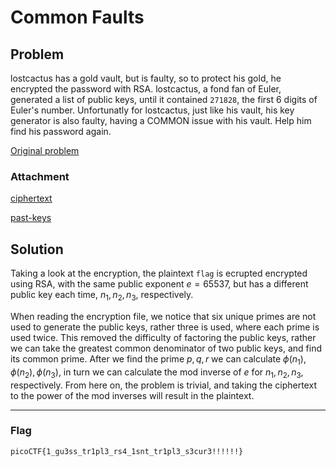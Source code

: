 # Common Faults

## Problem
lostcactus has a gold vault, but is faulty, so to protect his gold, he encrypted the password with RSA. lostcactus, a fond fan of Euler, generated a list of public keys, until it contained `271828`, the first 6 digits of Euler's number. Unfortunatly for lostcactus, just like his vault, his key generator is also faulty, having a COMMON issue with his vault. Help him find his password again.

[Original problem](https://ctf.mcpt.ca/problem/wxm24crypto2)

### Attachment

[ciphertext](./ciphertext) 

[past-keys](./past_keys)

## Solution

Taking a look at the encryption, the plaintext ```flag``` is ecrupted encrypted using RSA, with the same public exponent $e=65537$, but has a different public key each time, $n_1,n_2,n_3$, respectively. 

When reading the encryption file, we notice that six unique primes are not used to generate the public keys, rather three is used, where each prime is used twice. This removed the difficulty of factoring the public keys, rather we can take the greatest common denominator of two public keys, and find its common prime. After we find the prime $p,q,r$ we can calculate $\phi \left( n_1 \right),\phi \left( n_2 \right),\phi \left( n_3 \right)$, in turn we can calculate the mod inverse of $e$ for $n_1,n_2,n_3$, respectively. From here on, the problem is trivial, and taking the ciphertext to the power of the mod inverses will result in the plaintext.

***
### Flag 
```picoCTF{1_gu3ss_tr1pl3_rs4_1snt_tr1pl3_s3cur3!!!!!!}```